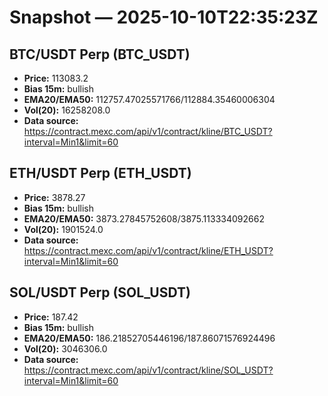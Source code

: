 # Snapshot — 2025-10-10T22:35:23Z

## BTC/USDT Perp (BTC_USDT)
- **Price:** 113083.2
- **Bias 15m:** bullish
- **EMA20/EMA50:** 112757.47025571766/112884.35460006304
- **Vol(20):** 16258208.0
- **Data source:** https://contract.mexc.com/api/v1/contract/kline/BTC_USDT?interval=Min1&limit=60

## ETH/USDT Perp (ETH_USDT)
- **Price:** 3878.27
- **Bias 15m:** bullish
- **EMA20/EMA50:** 3873.27845752608/3875.113334092662
- **Vol(20):** 1901524.0
- **Data source:** https://contract.mexc.com/api/v1/contract/kline/ETH_USDT?interval=Min1&limit=60

## SOL/USDT Perp (SOL_USDT)
- **Price:** 187.42
- **Bias 15m:** bullish
- **EMA20/EMA50:** 186.21852705446196/187.86071576924496
- **Vol(20):** 3046306.0
- **Data source:** https://contract.mexc.com/api/v1/contract/kline/SOL_USDT?interval=Min1&limit=60

